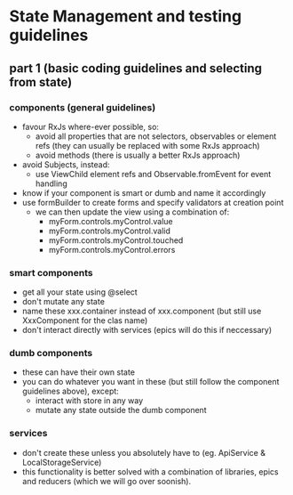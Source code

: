 State Management and testing guidelines
===

part 1 (basic coding guidelines and selecting from state)
---

### components (general guidelines)

 - favour RxJs where-ever possible, so:
   - avoid all properties that are not selectors, observables or element refs (they can usually be replaced with some RxJs approach)
   - avoid methods (there is usually a better RxJs approach)
 - avoid Subjects, instead:
   - use ViewChild element refs and Observable.fromEvent for event handling
 - know if your component is smart or dumb and name it accordingly
 - use formBuilder to create forms and specify validators at creation point
   - we can then update the view using a combination of:
     - myForm.controls.myControl.value
     - myForm.controls.myControl.valid
     - myForm.controls.myControl.touched
     - myForm.controls.myControl.errors

### smart components

 - get all your state using @select
 - don't mutate any state
 - name these xxx.container instead of xxx.component (but still use XxxComponent for the clas name)
 - don't interact directly with services (epics will do this if neccessary)

### dumb components

 - these can have their own state
 - you can do whatever you want in these (but still follow the component guidelines above), except:
   - interact with store in any way
   - mutate any state outside the dumb component

### services

 - don't create these unless you absolutely have to (eg. ApiService & LocalStorageService)
 - this functionality is better solved with a combination of libraries, epics and reducers (which we will go over soonish).
